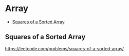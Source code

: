 # Array

+ [Squares of a Sorted Array](#squares-of-a-sorted-array)


## Squares of a Sorted Array

https://leetcode.com/problems/squares-of-a-sorted-array/